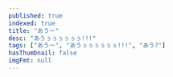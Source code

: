```yaml
---
published: true
indexed: true
title: "あうー"
desc: "あうぅぅぅぅぅぅ!!!"
tags: ["あうー", "あうぅぅぅぅぅぅ!!!", "あう?"]
hasThumbnail: false
imgFmt: null
---
```

